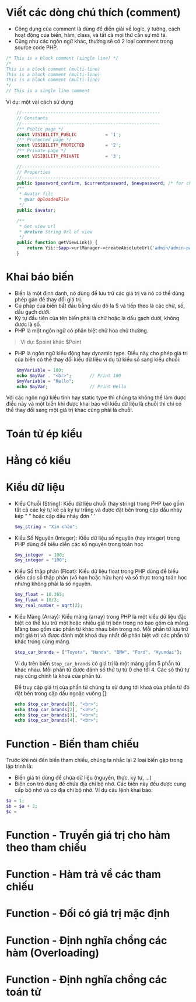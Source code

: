 # Viết các dòng chú thích (comment)
- Công dụng của comment là dùng để diển giải về logic, ý tưởng, cách hoạt động của biến, hàm, class, và tất cả mọi thứ cần sự mô tả.
- Cũng như các ngôn ngữ khác, thường sẽ có 2 loại comment trong source code PHP.
```php
/* This is a block comment (single line) */
/*
This is a block comment (multi-line)
This is a block comment (multi-line)
This is a block comment (multi-line)
*/
// This is a single line comment
```

Ví dụ: một vài cách sử dụng
```php
    //-----------------------------------------------------
    // Constants
    //-----------------------------------------------------
    /** Public page */
    const VISIBILITY_PUBLIC           = '1';
    /** Protected page */
    const VISIBILITY_PROTECTED        = '2';
    /** Private page */
    const VISIBILITY_PRIVATE          = '3';

    //-----------------------------------------------------
    // Properties
    //-----------------------------------------------------
    public $password_confirm, $currentpassword, $newpassword; /* for change pass in admin */
    /**
     * Avatar file
     * @var UploadedFile
     */
    public $avatar;

    /**
     * Get view url
     * @return String Url of view
     */
    public function getViewLink() {
        return Yii::$app->urlManager->createAbsoluteUrl('admin/admin-pages/view?id=' . $this->id);
    }
```

# Khai báo biến
- Biến là một định danh, nó dùng để lưu trữ các giá trị và nó có thể dùng phép gán để thay đổi giá trị.
- Cú pháp của biến bắt đầu bằng dấu đô la $ và tiếp theo là các chữ, số, dấu gạch dưới.
- Ký tự đầu tiên của tên biến phải là chữ hoặc là dấu gạch dưới, không được là số.
- PHP là một ngôn ngữ có phân biệt chữ hoa chữ thường.
> Ví dụ: $point khác $Point
- PHP là ngôn ngữ kiểu động hay dynamic type. Điều này cho phép giá trị của biến có thể thay đổi kiểu dữ liệu ví dụ từ kiểu số sang kiểu chuỗi:
```php
    $myVariable = 100;
    echo $myVar . "<br>";       // Print 100
    $myVariable = "Hello";
    echo $myVar;                // Print Hello
```
Với các ngôn ngữ kiểu tĩnh hay static type thì chúng ta không thể làm được điều này và một biến khi được khai báo với kiểu dữ liệu là chuỗi thì chỉ có thể thay đổi sang một giá trị khác cũng phải là chuỗi.

# Toán tử ép kiểu

# Hằng có kiểu

# Kiểu dữ liệu
- Kiểu Chuỗi (String): Kiểu dữ liệu chuỗi (hay string) trong PHP bao gồm tất cả các ký tự kể cả ký tự trắng và được đặt bên trong cặp dấu nháy kép " " hoặc cặp dấu nháy đơn ' '
   ```php
   $my_string = "Xin chào";
   ```
- Kiểu Số Nguyên (Integer): Kiểu dữ liệu số nguyên (hay integer) trong PHP dùng để biểu diễn các số nguyên trong toán học
   ```php
   $my_integer  = 100;
   $my_integer = "100";
   ```
- Kiểu Số thập phân (Float): Kiểu dữ liệu float trong PHP dùng để biểu diễn các số thập phân (vô hạn hoặc hữu hạn) và số thực trong toán học nhưng không phải là số nguyên.
   ```php
   $my_float = 10.365;
   $my_float = 10/3;
   $my_real_number = sqrt(2);
   ```
- Kiểu Mảng (Array): Kiểu mảng (array) trong PHP là một kiểu dữ liệu đặc biệt có thể lưu trữ một hoặc nhiều giá trị bên trong nó bao gồm cả mảng. Mảng bao gồm các phần từ khác nhau bên trong nó. Mỗi phần tử lưu trữ một giá trị và được đánh một khoá duy nhất để phân biệt với các phần tử khác trong cùng mảng.
   ```php
   $top_car_brands = ["Toyota", "Honda", "BMW", "Ford", "Hyundai"];
   ```
   Ví dụ trên biến `$top_car_brands` có giá trị là một mảng gồm 5 phần tử khác nhau. Mỗi phần tử được đánh số thứ tự từ 0 cho tới 4. Các số thứ tự này cũng chính là khoá của phần tử.
   
   Để truy cập giá trị của phần tử chúng ta sử dụng tới khoá của phần tử đó đặt bên trong cặp dấu ngoặc vuông []:
   ```php
   echo $top_car_brands[0], "<br>";
   echo $top_car_brands[2], "<br>";
   echo $top_car_brands[3], "<br>";
   echo $top_car_brands[4], "<br>";
   ```
# Function - Biến tham chiếu
Trước khi nói đến biến tham chiếu, chúng ta nhắc lại 2 loại biến gặp trong lập trình là:
- Biến giá trị dùng để chứa dữ liệu (nguyên, thực, ký tự, ...)
- Biến con trỏ dùng để chứa địa chỉ bộ nhớ.
Các biến này đều được cung cấp bộ nhớ và có địa chỉ bộ nhớ. Ví dụ câu lệnh khai báo:
```php
$a = 1;
$b = $a + 2;
$c = 
```

# Function - Truyền giá trị cho hàm theo tham chiếu

# Function - Hàm trả về các tham chiếu

# Function - Đối có giá trị mặc định

# Function - Định nghĩa chồng các hàm (Overloading)

# Function - Định nghĩa chồng các toán tử